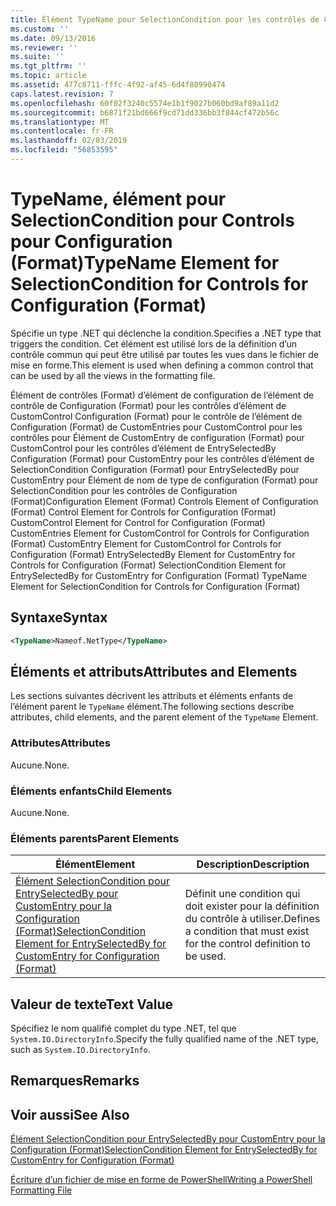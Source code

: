 ```yaml
---
title: Élément TypeName pour SelectionCondition pour les contrôles de Configuration (Format) | Microsoft Docs
ms.custom: ''
ms.date: 09/13/2016
ms.reviewer: ''
ms.suite: ''
ms.tgt_pltfrm: ''
ms.topic: article
ms.assetid: 477c8711-fffc-4f92-af45-6d4f80990474
caps.latest.revision: 7
ms.openlocfilehash: 60f02f3240c5574e1b1f9027b060bd9af89a11d2
ms.sourcegitcommit: b6871f21bd666f9cd71dd336bb3f844cf472b56c
ms.translationtype: MT
ms.contentlocale: fr-FR
ms.lasthandoff: 02/03/2019
ms.locfileid: "56853595"
---
```

# <a name="typename-element-for-selectioncondition-for-controls-for-configuration-format"></a><span data-ttu-id="4d574-102">TypeName, élément pour SelectionCondition pour Controls pour Configuration (Format)</span><span class="sxs-lookup"><span data-stu-id="4d574-102">TypeName Element for SelectionCondition for Controls for Configuration (Format)</span></span>

<span data-ttu-id="4d574-103">Spécifie un type .NET qui déclenche la condition.</span><span class="sxs-lookup"><span data-stu-id="4d574-103">Specifies a .NET type that triggers the condition.</span></span> <span data-ttu-id="4d574-104">Cet élément est utilisé lors de la définition d’un contrôle commun qui peut être utilisé par toutes les vues dans le fichier de mise en forme.</span><span class="sxs-lookup"><span data-stu-id="4d574-104">This element is used when defining a common control that can be used by all the views in the formatting file.</span></span>

<span data-ttu-id="4d574-105">Élément de contrôles (Format) d’élément de configuration de l’élément de contrôle de Configuration (Format) pour les contrôles d’élément de CustomControl Configuration (Format) pour le contrôle de l’élément de Configuration (Format) de CustomEntries pour CustomControl pour les contrôles pour Élément de CustomEntry de configuration (Format) pour CustomControl pour les contrôles d’élément de EntrySelectedBy Configuration (Format) pour CustomEntry pour les contrôles d’élément de SelectionCondition Configuration (Format) pour EntrySelectedBy pour CustomEntry pour Élément de nom de type de configuration (Format) pour SelectionCondition pour les contrôles de Configuration (Format)</span><span class="sxs-lookup"><span data-stu-id="4d574-105">Configuration Element (Format) Controls Element of Configuration (Format) Control Element for Controls for Configuration (Format) CustomControl Element for Control for Configuration (Format) CustomEntries Element for CustomControl for Controls for Configuration (Format) CustomEntry Element for CustomControl for Controls for Configuration (Format) EntrySelectedBy Element for CustomEntry for Controls for Configuration (Format) SelectionCondition Element for EntrySelectedBy for CustomEntry for Configuration (Format) TypeName Element for SelectionCondition for Controls for Configuration (Format)</span></span>

## <a name="syntax"></a><span data-ttu-id="4d574-106">Syntaxe</span><span class="sxs-lookup"><span data-stu-id="4d574-106">Syntax</span></span>

```xml
<TypeName>Nameof.NetType</TypeName>

```

## <a name="attributes-and-elements"></a><span data-ttu-id="4d574-107">Éléments et attributs</span><span class="sxs-lookup"><span data-stu-id="4d574-107">Attributes and Elements</span></span>

<span data-ttu-id="4d574-108">Les sections suivantes décrivent les attributs et éléments enfants de l’élément parent le `TypeName` élément.</span><span class="sxs-lookup"><span data-stu-id="4d574-108">The following sections describe attributes, child elements, and the parent element of the `TypeName` Element.</span></span>

### <a name="attributes"></a><span data-ttu-id="4d574-109">Attributes</span><span class="sxs-lookup"><span data-stu-id="4d574-109">Attributes</span></span>

<span data-ttu-id="4d574-110">Aucune.</span><span class="sxs-lookup"><span data-stu-id="4d574-110">None.</span></span>

### <a name="child-elements"></a><span data-ttu-id="4d574-111">Éléments enfants</span><span class="sxs-lookup"><span data-stu-id="4d574-111">Child Elements</span></span>

<span data-ttu-id="4d574-112">Aucune.</span><span class="sxs-lookup"><span data-stu-id="4d574-112">None.</span></span>

### <a name="parent-elements"></a><span data-ttu-id="4d574-113">Éléments parents</span><span class="sxs-lookup"><span data-stu-id="4d574-113">Parent Elements</span></span>

|<span data-ttu-id="4d574-114">Élément</span><span class="sxs-lookup"><span data-stu-id="4d574-114">Element</span></span>|<span data-ttu-id="4d574-115">Description</span><span class="sxs-lookup"><span data-stu-id="4d574-115">Description</span></span>|
|-------------|-----------------|
|[<span data-ttu-id="4d574-116">Élément SelectionCondition pour EntrySelectedBy pour CustomEntry pour la Configuration (Format)</span><span class="sxs-lookup"><span data-stu-id="4d574-116">SelectionCondition Element for EntrySelectedBy for CustomEntry for Configuration (Format)</span></span>](./selectioncondition-element-for-entryselectedby-for-controls-for-configuration-format.md)|<span data-ttu-id="4d574-117">Définit une condition qui doit exister pour la définition du contrôle à utiliser.</span><span class="sxs-lookup"><span data-stu-id="4d574-117">Defines a condition that must exist for the control definition to be used.</span></span>|

## <a name="text-value"></a><span data-ttu-id="4d574-118">Valeur de texte</span><span class="sxs-lookup"><span data-stu-id="4d574-118">Text Value</span></span>

<span data-ttu-id="4d574-119">Spécifiez le nom qualifié complet du type .NET, tel que `System.IO.DirectoryInfo`.</span><span class="sxs-lookup"><span data-stu-id="4d574-119">Specify the fully qualified name of the .NET type, such as `System.IO.DirectoryInfo`.</span></span>

## <a name="remarks"></a><span data-ttu-id="4d574-120">Remarques</span><span class="sxs-lookup"><span data-stu-id="4d574-120">Remarks</span></span>

## <a name="see-also"></a><span data-ttu-id="4d574-121">Voir aussi</span><span class="sxs-lookup"><span data-stu-id="4d574-121">See Also</span></span>

[<span data-ttu-id="4d574-122">Élément SelectionCondition pour EntrySelectedBy pour CustomEntry pour la Configuration (Format)</span><span class="sxs-lookup"><span data-stu-id="4d574-122">SelectionCondition Element for EntrySelectedBy for CustomEntry for Configuration (Format)</span></span>](./selectioncondition-element-for-entryselectedby-for-controls-for-configuration-format.md)

[<span data-ttu-id="4d574-123">Écriture d’un fichier de mise en forme de PowerShell</span><span class="sxs-lookup"><span data-stu-id="4d574-123">Writing a PowerShell Formatting File</span></span>](./writing-a-powershell-formatting-file.md)
